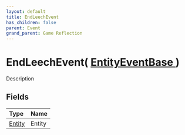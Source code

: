 ```yaml
---
layout: default
title: EndLeechEvent
has_children: false
parent: Event
grand_parent: Game Reflection
---
```

# EndLeechEvent( [ EntityEventBase ](/docs/game-reflection/events/entity_event_base) )
Description 

## Fields

| Type | Name |
|:-------------|:--------------|
| [Entity](/docs/game-reflection/classes/entity) | Entity |

